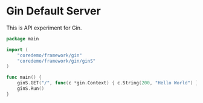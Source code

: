 # Gin Default Server

This is API experiment for Gin.

```go
package main

import (
	"coredemo/framework/gin"
	"coredemo/framework/gin/ginS"
)

func main() {
	ginS.GET("/", func(c *gin.Context) { c.String(200, "Hello World") })
	ginS.Run()
}
```
